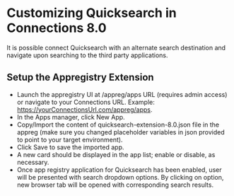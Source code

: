 # Customizing Quicksearch in Connections 8.0

It is possible connect Quicksearch with an alternate search destination and navigate upon searching to the third party applications.
## Setup the Appregistry Extension
* Launch the appregistry UI at /appreg/apps URL (requires admin access) or navigate to your Connections URL. Example: https://yourConnectionsUrl.com/appreg/apps.
* In the Apps manager, click New App.
* Copy/Import the content of quicksearch-extension-8.0.json file in the appreg (make sure you changed placeholder variables in json provided to point to your target environment).
* Click Save to save the imported app.
* A new card should be displayed in the app list; enable or disable, as necessary.
* Once app registry application for Quicksearch has been enabled, user will be presented with search dropdown options. By clicking on option, new browser tab will be opened with corresponding search results.